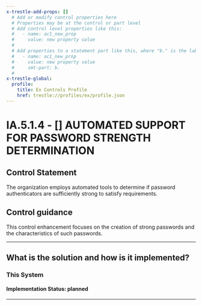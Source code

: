 ```yaml
---
x-trestle-add-props: []
  # Add or modify control properties here
  # Properties may be at the control or part level
  # Add control level properties like this:
  #   - name: ac1_new_prop
  #     value: new property value
  #
  # Add properties to a statement part like this, where "b." is the label of the target statement part
  #   - name: ac1_new_prop
  #     value: new property value
  #     smt-part: b.
  #
x-trestle-global:
  profile:
    title: Ex Controls Profile
    href: trestle://profiles/ex/profile.json
---
```


# IA.5.1.4 - \[\] AUTOMATED SUPPORT FOR PASSWORD STRENGTH DETERMINATION

## Control Statement

The organization employs automated tools to determine if password authenticators are sufficiently strong to satisfy requirements.

## Control guidance

This control enhancement focuses on the creation of strong passwords and the characteristics of such passwords.

______________________________________________________________________

## What is the solution and how is it implemented?

<!-- For implementation status enter one of: implemented, partial, planned, alternative, not-applicable -->

<!-- Note that the list of rules under ### Rules: is read-only and changes will not be captured after assembly to JSON -->

### This System

<!-- Add implementation prose for the main This System component for control: IA.5.1.4 -->

#### Implementation Status: planned

______________________________________________________________________
